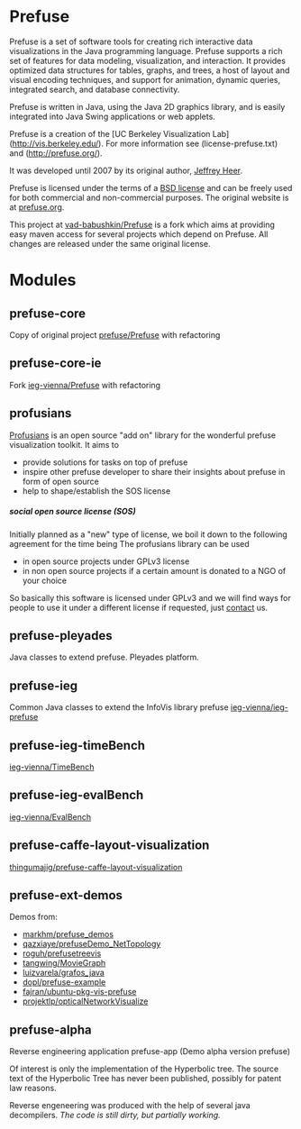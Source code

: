 
# Prefuse

Prefuse is a set of software tools for creating rich interactive data 
visualizations in the Java programming language. 
Prefuse supports a rich set of features for data modeling, visualization, 
and interaction. It provides optimized data structures for tables, graphs, 
and trees, a host of layout and visual encoding techniques, and support 
for animation, dynamic queries, integrated search, and database connectivity. 

Prefuse is written in Java, using the Java 2D graphics library, and is 
easily integrated into Java Swing applications or web applets.

Prefuse is a creation of the [UC Berkeley Visualization Lab] (http://vis.berkeley.edu/). 
For more information see (license-prefuse.txt) and (http://prefuse.org/). 

It was developed until 2007 by its original author, [Jeffrey Heer](http://homes.cs.washington.edu/~jheer/). 

Prefuse is licensed under the terms of a [BSD license](prefuse-core/license-prefuse.txt) and can be freely used for 
both commercial and non-commercial purposes. The original website is at [prefuse.org](http://prefuse.org/).

This project at [vad-babushkin/Prefuse](https://github.com/vad-babushkin/Prefuse) is a fork which aims at providing easy maven access 
for several projects which depend on Prefuse. All changes are released under the same original license.

# Modules

## prefuse-core

Copy of original project [prefuse/Prefuse](https://github.com/prefuse/Prefuse) with refactoring

## prefuse-core-ie

Fork [ieg-vienna/Prefuse](https://github.com/ieg-vienna/Prefuse) with refactoring

## profusians

[Profusians](http://goosebumps4all.net/profusians) is an open source "add on" library for the wonderful prefuse 
visualization toolkit. It aims to

- provide solutions for tasks on top of prefuse
- inspire other prefuse developer to share their insights about prefuse in form of open source
- help to shape/establish the SOS license 

##### social open source license (SOS)

Initially planned as a "new" type of license, we boil it down to the following agreement for the time being 
The profusians library can be used

- in open source projects under GPLv3 license
- in non open source projects if a certain amount is donated to a NGO of your choice 

So basically this software is licensed under GPLv3 and we will find ways for people to use it under a different license 
if requested, just [contact](http://goosebumps4all.net/profusians/wiki/Contact) us.

## prefuse-pleyades

Java classes to extend prefuse. Pleyades platform.

## prefuse-ieg

Common Java classes to extend the InfoVis library prefuse [ieg-vienna/ieg-prefuse](http://github.com/ieg-vienna/ieg-prefuse)

## prefuse-ieg-timeBench

[ieg-vienna/TimeBench](http://github.com/ieg-vienna/TimeBench)

## prefuse-ieg-evalBench

[ieg-vienna/EvalBench](http://github.com/ieg-vienna/EvalBench)

## prefuse-caffe-layout-visualization

[thingumajig/prefuse-caffe-layout-visualization](https://github.com/thingumajig/prefuse-caffe-layout-visualization)

## prefuse-ext-demos

Demos from:

- [markhm/prefuse_demos](https://github.com/markhm/prefuse_demos)
- [qazxiaye/prefuseDemo_NetTopology](https://github.com/qazxiaye/prefuseDemo_NetTopology)
- [roguh/prefusetreevis](https://github.com/roguh/prefusetreevis)
- [tangwing/MovieGraph](https://github.com/tangwing/MovieGraph)
- [luizvarela/grafos_java](https://github.com/luizvarela/grafos_java)
- [dopl/prefuse-example](https://github.com/dopl/prefuse-example)
- [fajran/ubuntu-pkg-vis-prefuse](https://github.com/fajran/ubuntu-pkg-vis-prefuse)
- [projektlp/opticalNetworkVisualize](https://github.com/projektlp/opticalNetworkVisualize)

## prefuse-alpha

Reverse engineering application prefuse-app (Demo alpha version prefuse)

Of interest is only the implementation of the Hyperbolic tree. The source text of the Hyperbolic Tree has never 
been published, possibly for patent law reasons.

Reverse engeneering was produced with the help of several java decompilers. 
*The code is still dirty, but partially working.*